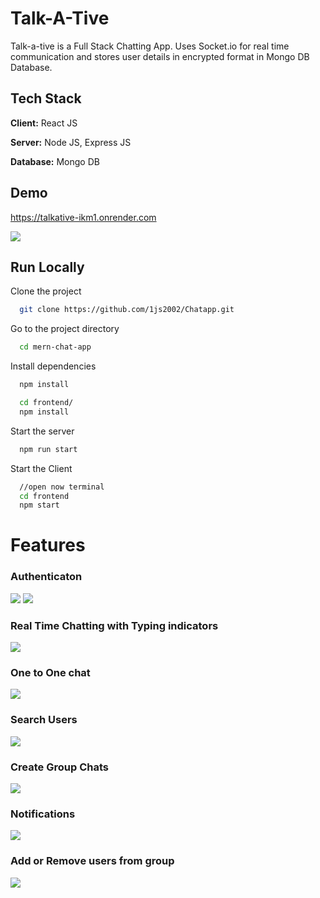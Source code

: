 # Talk-A-Tive

Talk-a-tive is a Full Stack Chatting App.
Uses Socket.io for real time communication and stores user details in encrypted format in Mongo DB Database.

## Tech Stack

**Client:** React JS

**Server:** Node JS, Express JS

**Database:** Mongo DB

## Demo

https://talkative-ikm1.onrender.com

![](https://github.com/piyush-eon/mern-chat-app/blob/master/screenshots/group%20%2B%20notif.PNG)

## Run Locally

Clone the project

```bash
  git clone https://github.com/1js2002/Chatapp.git
```

Go to the project directory

```bash
  cd mern-chat-app
```

Install dependencies

```bash
  npm install
```

```bash
  cd frontend/
  npm install
```

Start the server

```bash
  npm run start
```

Start the Client

```bash
  //open now terminal
  cd frontend
  npm start
```

# Features

### Authenticaton

![](https://github.com/piyush-eon/mern-chat-app/blob/master/screenshots/login.PNG)
![](https://github.com/piyush-eon/mern-chat-app/blob/master/screenshots/signup.PNG)

### Real Time Chatting with Typing indicators

![](https://github.com/piyush-eon/mern-chat-app/blob/master/screenshots/real-time.PNG)

### One to One chat

![](https://github.com/piyush-eon/mern-chat-app/blob/master/screenshots/mainscreen.PNG)

### Search Users

![](https://github.com/piyush-eon/mern-chat-app/blob/master/screenshots/search.PNG)

### Create Group Chats

![](https://github.com/piyush-eon/mern-chat-app/blob/master/screenshots/new%20grp.PNG)

### Notifications

![](https://github.com/piyush-eon/mern-chat-app/blob/master/screenshots/group%20%2B%20notif.PNG)

### Add or Remove users from group

![](https://github.com/piyush-eon/mern-chat-app/blob/master/screenshots/add%20rem.PNG)
